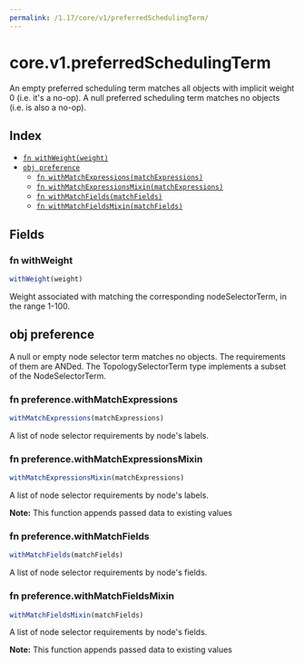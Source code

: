 ```yaml
---
permalink: /1.17/core/v1/preferredSchedulingTerm/
---
```


# core.v1.preferredSchedulingTerm

An empty preferred scheduling term matches all objects with implicit weight 0 (i.e. it's a no-op). A null preferred scheduling term matches no objects (i.e. is also a no-op).

## Index

* [`fn withWeight(weight)`](#fn-withweight)
* [`obj preference`](#obj-preference)
  * [`fn withMatchExpressions(matchExpressions)`](#fn-preferencewithmatchexpressions)
  * [`fn withMatchExpressionsMixin(matchExpressions)`](#fn-preferencewithmatchexpressionsmixin)
  * [`fn withMatchFields(matchFields)`](#fn-preferencewithmatchfields)
  * [`fn withMatchFieldsMixin(matchFields)`](#fn-preferencewithmatchfieldsmixin)

## Fields

### fn withWeight

```ts
withWeight(weight)
```

Weight associated with matching the corresponding nodeSelectorTerm, in the range 1-100.

## obj preference

A null or empty node selector term matches no objects. The requirements of them are ANDed. The TopologySelectorTerm type implements a subset of the NodeSelectorTerm.

### fn preference.withMatchExpressions

```ts
withMatchExpressions(matchExpressions)
```

A list of node selector requirements by node's labels.

### fn preference.withMatchExpressionsMixin

```ts
withMatchExpressionsMixin(matchExpressions)
```

A list of node selector requirements by node's labels.

**Note:** This function appends passed data to existing values

### fn preference.withMatchFields

```ts
withMatchFields(matchFields)
```

A list of node selector requirements by node's fields.

### fn preference.withMatchFieldsMixin

```ts
withMatchFieldsMixin(matchFields)
```

A list of node selector requirements by node's fields.

**Note:** This function appends passed data to existing values